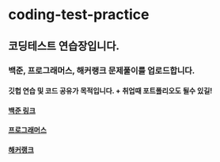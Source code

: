# coding-test-practice  
## 코딩테스트 연습장입니다.  
### 백준, 프로그래머스, 해커랭크 문제풀이를 업로드합니다.

#### 깃헙 연습 및 코드 공유가 목적입니다. + 취업때 포트폴리오도 될수 있길!

#### [백준 링크](https://www.acmicpc.net/)  
#### [프로그래머스](https://programmers.co.kr/)  
#### [해커랭크](https://www.hackerrank.com/dashboard)  